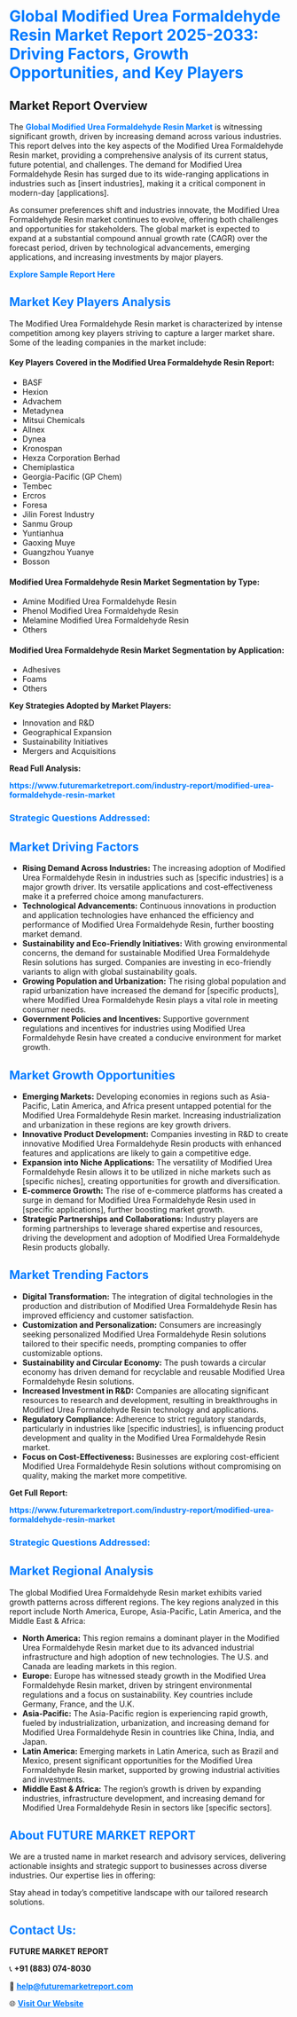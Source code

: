 <h1 style="color: #007BFF;">Global Modified Urea Formaldehyde Resin Market Report 2025-2033: Driving Factors, Growth Opportunities, and Key Players</h1>

<section id="overview">
<h2>Market Report Overview</h2>
<p>The <a href="https://www.futuremarketreport.com/industry-report/modified-urea-formaldehyde-resin-market" style="color: #007BFF; text-decoration: none;"><strong>Global Modified Urea Formaldehyde Resin Market</strong></a> is witnessing significant growth, driven by increasing demand across various industries. This report delves into the key aspects of the Modified Urea Formaldehyde Resin market, providing a comprehensive analysis of its current status, future potential, and challenges. The demand for Modified Urea Formaldehyde Resin has surged due to its wide-ranging applications in industries such as [insert industries], making it a critical component in modern-day [applications].</p>
<p>As consumer preferences shift and industries innovate, the Modified Urea Formaldehyde Resin market continues to evolve, offering both challenges and opportunities for stakeholders. The global market is expected to expand at a substantial compound annual growth rate (CAGR) over the forecast period, driven by technological advancements, emerging applications, and increasing investments by major players.</p>
</section>

<section id="overview">
<p><a href="https://www.futuremarketreport.com/request-sample/reportId=105751" style="color: #007BFF; text-decoration: none;"><strong>Explore Sample Report Here</strong></a></p>
</section>

<section id="key-players">
<h2 style="color: #007BFF;">Market Key Players Analysis</h2>
<p>The Modified Urea Formaldehyde Resin market is characterized by intense competition among key players striving to capture a larger market share. Some of the leading companies in the market include:</p>
<h4>Key Players Covered in the Modified Urea Formaldehyde Resin Report:</h4>
<ul><li>BASF</li><li>Hexion</li><li>Advachem</li><li>Metadynea</li><li>Mitsui Chemicals</li><li>Allnex</li><li>Dynea</li><li>Kronospan</li><li>Hexza Corporation Berhad</li><li>Chemiplastica</li><li>Georgia-Pacific (GP Chem)</li><li>Tembec</li><li>Ercros</li><li>Foresa</li><li>Jilin Forest Industry</li><li>Sanmu Group</li><li>Yuntianhua</li><li>Gaoxing Muye</li><li>Guangzhou Yuanye</li><li>Bosson</li></ul>
<h4>Modified Urea Formaldehyde Resin Market Segmentation by Type:</h4>
<ul><li>Amine Modified Urea Formaldehyde Resin</li><li>Phenol Modified Urea Formaldehyde Resin</li><li>Melamine Modified Urea Formaldehyde Resin</li><li>Others</li></ul>

<h4>Modified Urea Formaldehyde Resin Market Segmentation by Application:</h4>
<ul><li>Adhesives</li><li>Foams</li><li>Others</li></ul>
<p><strong>Key Strategies Adopted by Market Players:</strong></p>
<ul>
<li>Innovation and R&D</li>
<li>Geographical Expansion</li>
<li>Sustainability Initiatives</li>
<li>Mergers and Acquisitions</li>
</ul>
</section>

<section>
<p><strong>Read Full Analysis: </strong></p><a href="https://www.futuremarketreport.com/industry-report/modified-urea-formaldehyde-resin-market" style="color: #007BFF; text-decoration: none;"><strong>https://www.futuremarketreport.com/industry-report/modified-urea-formaldehyde-resin-market</strong></a>
<h3 style="color: #007BFF;">Strategic Questions Addressed:</h3>
</section>

<section id="driving-factors">
<h2 style="color: #007BFF;">Market Driving Factors</h2>
<ul>
<li><strong>Rising Demand Across Industries:</strong> The increasing adoption of Modified Urea Formaldehyde Resin in industries such as [specific industries] is a major growth driver. Its versatile applications and cost-effectiveness make it a preferred choice among manufacturers.</li>
<li><strong>Technological Advancements:</strong> Continuous innovations in production and application technologies have enhanced the efficiency and performance of Modified Urea Formaldehyde Resin, further boosting market demand.</li>
<li><strong>Sustainability and Eco-Friendly Initiatives:</strong> With growing environmental concerns, the demand for sustainable Modified Urea Formaldehyde Resin solutions has surged. Companies are investing in eco-friendly variants to align with global sustainability goals.</li>
<li><strong>Growing Population and Urbanization:</strong> The rising global population and rapid urbanization have increased the demand for [specific products], where Modified Urea Formaldehyde Resin plays a vital role in meeting consumer needs.</li>
<li><strong>Government Policies and Incentives:</strong> Supportive government regulations and incentives for industries using Modified Urea Formaldehyde Resin have created a conducive environment for market growth.</li>
</ul>
</section>

<section id="growth-opportunities">
<h2 style="color: #007BFF;">Market Growth Opportunities</h2>
<ul>
<li><strong>Emerging Markets:</strong> Developing economies in regions such as Asia-Pacific, Latin America, and Africa present untapped potential for the Modified Urea Formaldehyde Resin market. Increasing industrialization and urbanization in these regions are key growth drivers.</li>
<li><strong>Innovative Product Development:</strong> Companies investing in R&D to create innovative Modified Urea Formaldehyde Resin products with enhanced features and applications are likely to gain a competitive edge.</li>
<li><strong>Expansion into Niche Applications:</strong> The versatility of Modified Urea Formaldehyde Resin allows it to be utilized in niche markets such as [specific niches], creating opportunities for growth and diversification.</li>
<li><strong>E-commerce Growth:</strong> The rise of e-commerce platforms has created a surge in demand for Modified Urea Formaldehyde Resin used in [specific applications], further boosting market growth.</li>
<li><strong>Strategic Partnerships and Collaborations:</strong> Industry players are forming partnerships to leverage shared expertise and resources, driving the development and adoption of Modified Urea Formaldehyde Resin products globally.</li>
</ul>
</section>

<section id="trending-factors">
<h2 style="color: #007BFF;">Market Trending Factors</h2>
<ul>
<li><strong>Digital Transformation:</strong> The integration of digital technologies in the production and distribution of Modified Urea Formaldehyde Resin has improved efficiency and customer satisfaction.</li>
<li><strong>Customization and Personalization:</strong> Consumers are increasingly seeking personalized Modified Urea Formaldehyde Resin solutions tailored to their specific needs, prompting companies to offer customizable options.</li>
<li><strong>Sustainability and Circular Economy:</strong> The push towards a circular economy has driven demand for recyclable and reusable Modified Urea Formaldehyde Resin solutions.</li>
<li><strong>Increased Investment in R&D:</strong> Companies are allocating significant resources to research and development, resulting in breakthroughs in Modified Urea Formaldehyde Resin technology and applications.</li>
<li><strong>Regulatory Compliance:</strong> Adherence to strict regulatory standards, particularly in industries like [specific industries], is influencing product development and quality in the Modified Urea Formaldehyde Resin market.</li>
<li><strong>Focus on Cost-Effectiveness:</strong> Businesses are exploring cost-efficient Modified Urea Formaldehyde Resin solutions without compromising on quality, making the market more competitive.</li>
</ul>
</section>

<section>
<p><strong>Get Full Report: </strong></p><a href="https://www.futuremarketreport.com/industry-report/modified-urea-formaldehyde-resin-market" style="color: #007BFF; text-decoration: none;"><strong>https://www.futuremarketreport.com/industry-report/modified-urea-formaldehyde-resin-market</strong></a>
<h3 style="color: #007BFF;">Strategic Questions Addressed:</h3>
</section>


<section id="regional-analysis">
<h2 style="color: #007BFF;">Market Regional Analysis</h2>
<p>The global Modified Urea Formaldehyde Resin market exhibits varied growth patterns across different regions. The key regions analyzed in this report include North America, Europe, Asia-Pacific, Latin America, and the Middle East & Africa:</p>
<ul>
<li><strong>North America:</strong> This region remains a dominant player in the Modified Urea Formaldehyde Resin market due to its advanced industrial infrastructure and high adoption of new technologies. The U.S. and Canada are leading markets in this region.</li>
<li><strong>Europe:</strong> Europe has witnessed steady growth in the Modified Urea Formaldehyde Resin market, driven by stringent environmental regulations and a focus on sustainability. Key countries include Germany, France, and the U.K.</li>
<li><strong>Asia-Pacific:</strong> The Asia-Pacific region is experiencing rapid growth, fueled by industrialization, urbanization, and increasing demand for Modified Urea Formaldehyde Resin in countries like China, India, and Japan.</li>
<li><strong>Latin America:</strong> Emerging markets in Latin America, such as Brazil and Mexico, present significant opportunities for the Modified Urea Formaldehyde Resin market, supported by growing industrial activities and investments.</li>
<li><strong>Middle East & Africa:</strong> The region’s growth is driven by expanding industries, infrastructure development, and increasing demand for Modified Urea Formaldehyde Resin in sectors like [specific sectors].</li>
</ul>
</section>

<footer>
<h2 style="color: #007BFF;">About FUTURE MARKET REPORT</h2>
<p>We are a trusted name in market research and advisory services, delivering actionable insights and strategic support to businesses across diverse industries. Our expertise lies in offering:</p>

<p>Stay ahead in today’s competitive landscape with our tailored research solutions.</p>

<h2 style="color: #007BFF;">Contact Us:</h2>
<p><strong>FUTURE MARKET REPORT</strong></p>
<p>📞 <strong>+91 (883) 074-8030</strong></p>
<p>📧 <strong><a href="mailto:help@futuremarketreport.com" style="color: #007BFF;">help@futuremarketreport.com</a></strong></p>
<p>🌐 <strong><a href="https://www.futuremarketreport.com/" style="color: #007BFF;">Visit Our Website</a></strong></p>
</footer>